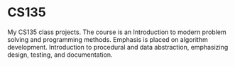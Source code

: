 # CS135
My CS135 class projects. The course is an Introduction to modern problem solving and programming methods. Emphasis is placed on algorithm development. Introduction to procedural and data abstraction, emphasizing design, testing, and documentation.
